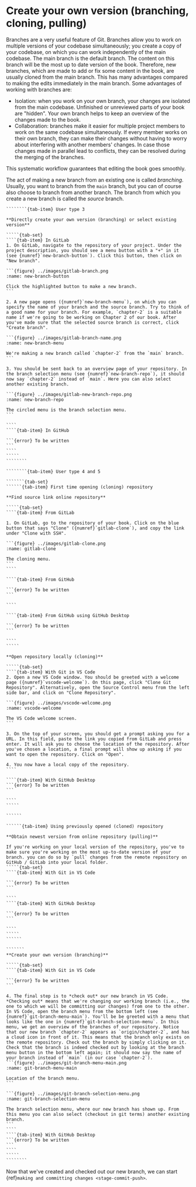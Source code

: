 # Create your own version (branching, cloning, pulling)

Branches are a very useful feature of Git. Branches allow you to work on multiple versions of your codebase simultaneously; you create a copy of your codebase, on which you can work independently of the main codebase. The main branch is the default branch. The content on this branch will be the most up to date version of the book. Therefore, new branches, which are made to add or fix some content in the book, are usually cloned from the main branch. This has many advantages compared to making the edits immediately in the main branch.  Some advantages of working with branches are:

- Isolation: when you work on your own branch, your changes are isolated from the main codebase. Unfinished or unreviewed parts of your book are "hidden". Your own branch helps to keep an overview of the changes made to the book. 
- Collaboration: branches make it easier for multiple project members to work on the same codebase simultaneously. If every member works on their own branch, they can make their changes without having to worry about interfering with another members' changes. In case those changes made in parallel lead to conflicts, they can be resolved during the merging of the branches. 

This systematic workflow guarantees that editing the book goes smoothly. 

The act of making a new branch from an existing one is called *branching*. Usually, you want to branch from the `main` branch, but you can of course also choose to branch from another branch. The branch from which you create a new branch is called the *source* branch.

`````````{tab-set}
````````{tab-item} User type 3

**Directly create your own version (branching) or select existing version**

`````{tab-set}
````{tab-item} In GitLab
1. On GitLab, navigate to the repository of your project. Under the project description, you should see a menu button with a "+" in it (see {numref}`new-branch-button`). Click this button, then click on "New branch".

```{figure} ../images/gitlab-branch.png
:name: new-branch-button

Click the highlighted button to make a new branch.
```

2. A new page opens ({numref}`new-branch-menu`), on which you can specify the name of your branch and the source branch. Try to think of a good name for your branch. For example, `chapter-2` is a suitable name if we're going to be working on Chapter 2 of our book. After you've made sure that the selected source branch is correct, click "Create branch".

```{figure} ../images/gitlab-branch-name.png
:name: new-branch-menu

We're making a new branch called `chapter-2` from the `main` branch.
```

3. You should be sent back to an overview page of your repository. In the branch selection menu (see {numref}`new-branch-repo`), it should now say `chapter-2` instead of `main`. Here you can also select another existing branch.

```{figure} ../images/gitlab-new-branch-repo.png
:name: new-branch-repo

The circled menu is the branch selection menu. 
```

````
````{tab-item} In GitHub

```{error} To be written
```
````
`````
````````

````````{tab-item} User type 4 and 5

```````{tab-set}
``````{tab-item} First time opening (cloning) repository

**Find source link online repository**

`````{tab-set}
````{tab-item} From GitLab

1. On GitLab, go to the repository of your book. Click on the blue button that says "Clone" ({numref}`gitlab-clone`), and copy the link under "Clone with SSH".

```{figure} ../images/gitlab-clone.png
:name: gitlab-clone

The cloning menu.
```
````

````{tab-item} From GitHub

```{error} To be written
```

````

````{tab-item} From GitHub using GitHub Desktop

```{error} To be written
```

````
`````

**Open repository locally (cloning)**

`````{tab-set}
````{tab-item} With Git in VS Code
2. Open a new VS Code window. You should be greeted with a welcome page ({numref}`vscode-welcome`). On this page, click "Clone Git Repository". Alternatively, open the Source Control menu from the left side bar, and click on "Clone Repository".

```{figure} ../images/vscode-welcome.png
:name: vscode-welcome

The VS Code welcome screen.
```

3. On the top of your screen, you should get a prompt asking you for a URL. In this field, paste the link you copied from GitLab and press enter. It will ask you to choose the location of the repository. After you've chosen a location, a final prompt will show up asking if you want to open the repository. Click on "Open".

4. You now have a local copy of the repository.
````

````{tab-item} With GitHub Desktop
```{error} To be written
```

````
`````

``````

``````{tab-item} Using previously opened (cloned) repository

**Obtain newest version from online repository (pulling)**

If you're working on your local version of the repository, you've to make sure you're working on the most up-to-date version of your branch. you can do so by `pull` changes from the remote repository on GitHub / GitLab into your local folder.
`````{tab-set}
````{tab-item} With Git in VS Code

```{error} To be written
```

````
````{tab-item} With GitHub Desktop

```{error} To be written
```

````
`````
``````

```````
**Create your own version (branching)**

`````{tab-set}
````{tab-item} With Git in VS Code

```{error} To be written
```

4. The final step is to *check out* our new branch in VS Code. *Checking out* means that we're changing our working branch (i.e., the one to which we will be committing our changes) from one to the other. In VS Code, open the branch menu from the bottom left (see {numref}`git-branch-menu-main`). You'll be be greeted with a menu that looks like the one in {numref}`git-branch-selection-menu`. In this menu, we get an overview of the branches of our repository. Notice that our new branch `chapter-2` appears as `origin/chapter-2`, and has a cloud icon in front of it. This means that the branch only exists on the remote repository. Check out the branch by simply clicking on it. Check that the branch is indeed checked out by looking at the branch menu button in the bottom left again; it should now say the name of your branch instead of `main` (in our case `chapter-2`). 
```{figure} ../images/git-branch-menu-main.png
:name: git-branch-menu-main

Location of the branch menu.
```

```{figure} ../images/git-branch-selection-menu.png
:name: git-branch-selection-menu

The branch selection menu, where our new branch has shown up. From this menu you can also select (checkout in git terms) another existing branch.
```
````
````{tab-item} With GitHub Desktop
```{error} To be written
```
````
`````
````````
`````````

Now that we've created and checked out our new branch, we can start {ref}`making and committing changes <stage-commit-push>`.
